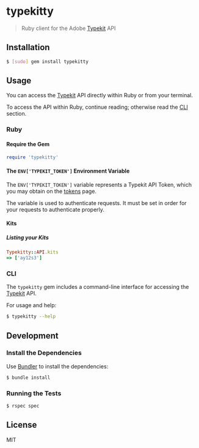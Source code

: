 # typekitty

> Ruby client for the Adobe [Typekit] API

## Installation

```sh
$ [sudo] gem install typekitty
```

## Usage

You can access the [Typekit] API directly within Ruby or from your terminal.

To access the API within Ruby, continue reading; otherwise read the [CLI]
section.

### Ruby

#### Require the Gem

```ruby
require 'typekitty'
```

#### The `ENV['TYPEKIT_TOKEN']` Environment Variable

The `ENV['TYPEKIT_TOKEN']` variable represents a Typekit API Token, which you
may obtain on the [tokens] page.

The variable is used to authenticate requests.  It must be set in order for
your requests to authenticate properly.

#### Kits

##### Listing your Kits

```ruby
Typekitty::API.kits
=> ['ay12s3']
```

### CLI

The `typekitty` gem includes a command-line interface for accessing the [Typekit]
API.

For usage and help:

```sh
$ typekitty --help
```

## Development

### Install the Dependencies

Use [Bundler] to install the dependencies:

```sh
$ bundle install
```

### Running the Tests

```sh
$ rspec spec
```

## License

MIT

[Typekit]: http://typekit.com
[CLI]: #cli
[Bundler]: http://bundler.io
[tokens]: https://typekit.com/account/tokens
